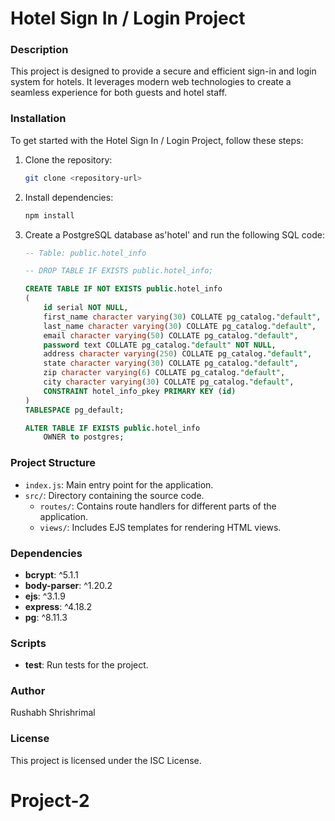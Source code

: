# Hotel Sign In / Login Project



### Description

This project is designed to provide a secure and efficient sign-in and login system for hotels. It leverages modern web technologies to create a seamless experience for both guests and hotel staff.

### Installation

To get started with the Hotel Sign In / Login Project, follow these steps:

1. Clone the repository:

    ```bash
    git clone <repository-url>
    ```

2. Install dependencies:

    ```bash
    npm install
    ```

3. Create a PostgreSQL database as'hotel' and run the following SQL code:

    ```sql
    -- Table: public.hotel_info

    -- DROP TABLE IF EXISTS public.hotel_info;

    CREATE TABLE IF NOT EXISTS public.hotel_info
    (
        id serial NOT NULL,
        first_name character varying(30) COLLATE pg_catalog."default",
        last_name character varying(30) COLLATE pg_catalog."default",
        email character varying(50) COLLATE pg_catalog."default",
        password text COLLATE pg_catalog."default" NOT NULL,
        address character varying(250) COLLATE pg_catalog."default",
        state character varying(30) COLLATE pg_catalog."default",
        zip character varying(6) COLLATE pg_catalog."default",
        city character varying(30) COLLATE pg_catalog."default",
        CONSTRAINT hotel_info_pkey PRIMARY KEY (id)
    )
    TABLESPACE pg_default;

    ALTER TABLE IF EXISTS public.hotel_info
        OWNER to postgres;
    ```




### Project Structure

- `index.js`: Main entry point for the application.
- `src/`: Directory containing the source code.
  - `routes/`: Contains route handlers for different parts of the application.
  - `views/`: Includes EJS templates for rendering HTML views.

### Dependencies

- **bcrypt**: ^5.1.1
- **body-parser**: ^1.20.2
- **ejs**: ^3.1.9
- **express**: ^4.18.2
- **pg**: ^8.11.3

### Scripts

- **test**: Run tests for the project.

### Author

Rushabh Shrishrimal

### License

This project is licensed under the ISC License.
# Project-2

